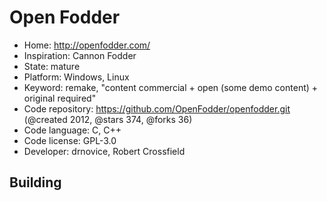 # Open Fodder

- Home: http://openfodder.com/
- Inspiration: Cannon Fodder
- State: mature
- Platform: Windows, Linux
- Keyword: remake, "content commercial + open (some demo content) + original required"
- Code repository: https://github.com/OpenFodder/openfodder.git (@created 2012, @stars 374, @forks 36)
- Code language: C, C++
- Code license: GPL-3.0
- Developer: drnovice, Robert Crossfield

## Building
